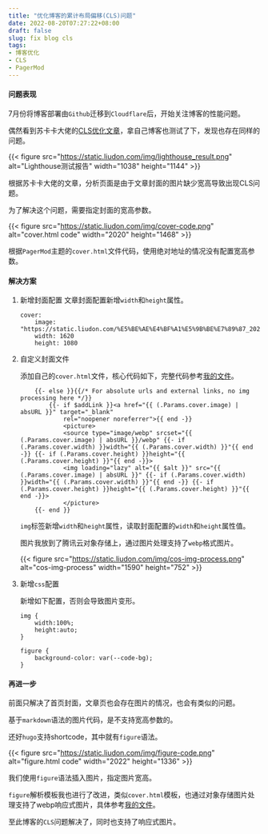 ```yaml
---
title: "优化博客的累计布局偏移(CLS)问题"
date: 2022-08-20T07:27:22+08:00
draft: false
slug: fix blog cls
tags: 
- 博客优化
- CLS
- PagerMod
---
```


#### 问题表现

7月份将博客部署由`Github`迁移到`Cloudflare`后，开始关注博客的性能问题。

偶然看到苏卡卡大佬的[CLS优化文章](https://blog.skk.moe/post/fix-blog-cls/)，拿自己博客也测试了下，发现也存在同样的问题。

{{< figure src="https://static.liudon.com/img/lighthouse_result.png" alt="Lighthouse测试报告" width="1038" height="1144" >}}

根据苏卡卡大佬的文章，分析页面是由于文章封面的图片缺少宽高导致出现CLS问题。

为了解决这个问题，需要指定封面的宽高参数。

{{< figure src="https://static.liudon.com/img/cover-code.png" alt="cover.html code" width="2020" height="1468" >}}

根据`PagerMod`主题的`cover.html`文件代码，使用绝对地址的情况没有配置宽高参数。

#### 解决方案

1. 新增封面配置
    文章封面配置新增`width`和`height`属性。

    ```
    cover:
        image: "https://static.liudon.com/%E5%BE%AE%E4%BF%A1%E5%9B%BE%E7%89%87_20220725183817.jpg"
        width: 1620
        height: 1080
    ```

2. 自定义封面文件

    添加自己的`cover.html`文件，核心代码如下，完整代码参考[我的文件](https://github.com/Liudon/liudon.github.io/blob/code/layouts/partials/cover.html)。

    ```
        {{- else }}{{/* For absolute urls and external links, no img processing here */}}
            {{- if $addLink }}<a href="{{ (.Params.cover.image) | absURL }}" target="_blank"
                rel="noopener noreferrer">{{ end -}}
                <picture>
                <source type="image/webp" srcset="{{ (.Params.cover.image) | absURL }}/webp" {{- if (.Params.cover.width) }}width="{{ (.Params.cover.width) }}"{{ end -}} {{- if (.Params.cover.height) }}height="{{ (.Params.cover.height) }}"{{ end -}}>
                <img loading="lazy" alt="{{ $alt }}" src="{{ (.Params.cover.image) | absURL }}" {{- if (.Params.cover.width) }}width="{{ (.Params.cover.width) }}"{{ end -}} {{- if (.Params.cover.height) }}height="{{ (.Params.cover.height) }}"{{ end -}}>
                </picture>
        {{- end }}
    ```

    `img`标签新增`width`和`height`属性，读取封面配置的`width`和`height`属性值。

    图片我放到了腾讯云对象存储上，通过图片处理支持了`webp`格式图片。

    {{< figure src="https://static.liudon.com/img/cos-img-process.png" alt="cos-img-process" width="1590" height="752" >}}

3. 新增`css`配置

    新增如下配置，否则会导致图片变形。

    ```
    img {
        width:100%;
        height:auto;
    }

    figure {
        background-color: var(--code-bg);
    }
    ```

#### 再进一步

前面只解决了首页封面，文章页也会存在图片的情况，也会有类似的问题。

基于`markdown`语法的图片代码，是不支持宽高参数的。

还好`hugo`支持shortcode，其中就有`figure`语法。

{{< figure src="https://static.liudon.com/img/figure-code.png" alt="figure.html code" width="2022" height="1336" >}}

我们使用`figure`语法插入图片，指定图片宽高。

`figure`解析模板我也进行了改进，类似`cover.html`模板，也通过对象存储图片处理支持了webp响应式图片，具体参考[我的文件](https://github.com/Liudon/liudon.github.io/blob/code/layouts/shortcodes/figure.html)。

至此博客的`CLS`问题解决了，同时也支持了响应式图片。